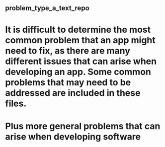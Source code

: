 ## problem_type_a_text_repo

# It is difficult to determine the most common problem that an app might need to fix, as there are many different issues that can arise when developing an app. Some common problems that may need to be addressed are included in these files.

# Plus more general problems that can arise when developing software
